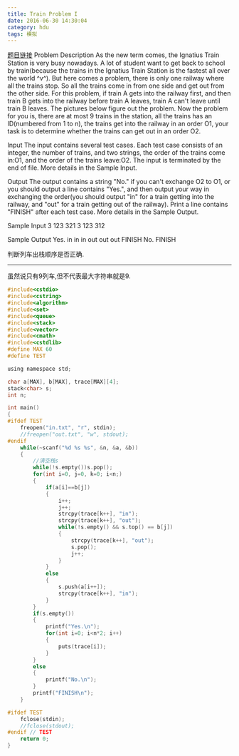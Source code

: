 ```yaml
---
title: Train Problem I
date: 2016-06-30 14:30:04
category: hdu
tags: 模拟
---
```

[题目链接](http://acm.hdu.edu.cn/showproblem.php?pid=1022)
Problem Description
As the new term comes, the Ignatius Train Station is very busy nowadays. A lot of student want to get back to school by train(because the trains in the Ignatius Train Station is the fastest all over the world ^v^). But here comes a problem, there is only one railway where all the trains stop. So all the trains come in from one side and get out from the other side. For this problem, if train A gets into the railway first, and then train B gets into the railway before train A leaves, train A can't leave until train B leaves. The pictures below figure out the problem. Now the problem for you is, there are at most 9 trains in the station, all the trains has an ID(numbered from 1 to n), the trains get into the railway in an order O1, your task is to determine whether the trains can get out in an order O2.

 

Input
The input contains several test cases. Each test case consists of an integer, the number of trains, and two strings, the order of the trains come in:O1, and the order of the trains leave:O2. The input is terminated by the end of file. More details in the Sample Input.
 

Output
The output contains a string "No." if you can't exchange O2 to O1, or you should output a line contains "Yes.", and then output your way in exchanging the order(you should output "in" for a train getting into the railway, and "out" for a train getting out of the railway). Print a line contains "FINISH" after each test case. More details in the Sample Output.
 

Sample Input
3 123 321
3 123 312
 

Sample Output
Yes.
in
in
in
out
out
out
FINISH
No.
FINISH

判断列车出栈顺序是否正确.
<hr/>


虽然说只有9列车,但不代表最大字符串就是9.

```c
#include<cstdio>
#include<cstring>
#include<algorithm>
#include<set>
#include<queue>
#include<stack>
#include<vector>
#include<cmath>
#include<cstdlib>
#define MAX 60
#define TEST

using namespace std;

char a[MAX], b[MAX], trace[MAX][4];
stack<char> s;
int n;

int main()
{
#ifdef TEST
    freopen("in.txt", "r", stdin);
    //freopen("out.txt", "w", stdout);
#endif
    while(~scanf("%d %s %s", &n, &a, &b))
    {
        //清空栈s
        while(!s.empty())s.pop();
        for(int i=0, j=0, k=0; i<n;)
        {
            if(a[i]==b[j])
            {
                i++;
                j++;
                strcpy(trace[k++], "in");
                strcpy(trace[k++], "out");
                while(!s.empty() && s.top() == b[j])
                {
                    strcpy(trace[k++], "out");
                    s.pop();
                    j++;
                }
            }
            else
            {
                s.push(a[i++]);
                strcpy(trace[k++], "in");
            }
        }
        if(s.empty())
        {
            printf("Yes.\n");
            for(int i=0; i<n*2; i++)
            {
                puts(trace[i]);
            }
        }
        else
        {
            printf("No.\n");
        }
        printf("FINISH\n");
    }

#ifdef TEST
    fclose(stdin);
    //fclose(stdout);
#endif // TEST
    return 0;
}

```